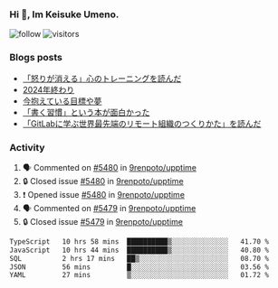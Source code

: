 ### Hi 👋, Im Keisuke Umeno.

<!--
**9renpoto/9renpoto** is a ✨ _special_ ✨ repository because its `README.md` (this file) appears on your GitHub profile.

Here are some ideas to get you started:

- 🔭 I’m currently working on ...
- 🌱 I’m currently learning ...
- 👯 I’m looking to collaborate on ...
- 🤔 I’m looking for help with ...
- 💬 Ask me about ...
- 📫 How to reach me: ...
- 😄 Pronouns: ...
- ⚡ Fun fact: ...
-->

![follow](https://img.shields.io/github/followers/9renpoto?label=Follow&style=social)
![visitors](https://komarev.com/ghpvc/?username=9renpoto&label=Profile%20views&color=0e75b6&style=flat)

### Blogs posts

<!-- BLOG-POST-LIST:START -->
- [「怒りが消える」心のトレーニングを読んだ](https://9renpoto.win/entry/2025/02/01/anger-management)
- [2024年終わり](https://9renpoto.win/entry/2024/12/31/2024-end)
- [今抱えている目標や夢](https://9renpoto.win/entry/2024/12/02/objective)
- [「書く習慣」という本が面白かった](https://9renpoto.win/entry/2024/11/11/leave_a_feeling_sad)
- [「GitLabに学ぶ世界最先端のリモート組織のつくりかた」を読んだ](https://9renpoto.win/entry/2024/09/10/remote_organization)
<!-- BLOG-POST-LIST:END -->

### Activity

<!--START_SECTION:activity-->
1. 🗣 Commented on [#5480](https://github.com/9renpoto/upptime/issues/5480#issuecomment-2665133150) in [9renpoto/upptime](https://github.com/9renpoto/upptime)
2. 🔒 Closed issue [#5480](https://github.com/9renpoto/upptime/issues/5480) in [9renpoto/upptime](https://github.com/9renpoto/upptime)
3. ❗ Opened issue [#5480](https://github.com/9renpoto/upptime/issues/5480) in [9renpoto/upptime](https://github.com/9renpoto/upptime)
4. 🗣 Commented on [#5479](https://github.com/9renpoto/upptime/issues/5479#issuecomment-2665037793) in [9renpoto/upptime](https://github.com/9renpoto/upptime)
5. 🔒 Closed issue [#5479](https://github.com/9renpoto/upptime/issues/5479) in [9renpoto/upptime](https://github.com/9renpoto/upptime)
<!--END_SECTION:activity-->

<!--START_SECTION:waka-->

```txt
TypeScript   10 hrs 58 mins  ██████████▒░░░░░░░░░░░░░░   41.70 %
JavaScript   10 hrs 44 mins  ██████████▒░░░░░░░░░░░░░░   40.80 %
SQL          2 hrs 17 mins   ██▒░░░░░░░░░░░░░░░░░░░░░░   08.70 %
JSON         56 mins         █░░░░░░░░░░░░░░░░░░░░░░░░   03.56 %
YAML         27 mins         ▒░░░░░░░░░░░░░░░░░░░░░░░░   01.72 %
```

<!--END_SECTION:waka-->
